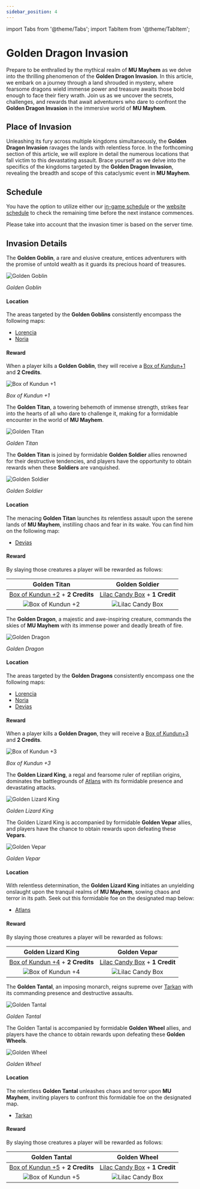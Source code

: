 ```yaml
---
sidebar_position: 4
---
```


import Tabs from '@theme/Tabs';
import TabItem from '@theme/TabItem';

# Golden Dragon Invasion

Prepare to be enthralled by the mythical realm of **MU Mayhem** as we delve into the thrilling phenomenon of the **Golden Dragon Invasion**. In this article, we embark on a journey through a land shrouded in mystery, where fearsome dragons wield immense power and treasure awaits those bold enough to face their fiery wrath. Join us as we uncover the secrets, challenges, and rewards that await adventurers who dare to confront the **Golden Dragon Invasion** in the immersive world of **MU Mayhem**.

## Place of Invasion

Unleashing its fury across multiple kingdoms simultaneously, the **Golden Dragon Invasion** ravages the lands with relentless force. In the forthcoming section of this article, we will explore in detail the numerous locations that fall victim to this devastating assault. Brace yourself as we delve into the specifics of the kingdoms targeted by the **Golden Dragon Invasion**, revealing the breadth and scope of this cataclysmic event in **MU Mayhem**.

## Schedule

You have the option to utilize either our [in-game schedule](/client-features/schedule) or the [website schedule](https://lotusmu.org/schedule) to check the remaining time before the next instance commences.

Please take into account that the invasion timer is based on the server time.

## Invasion Details

<Tabs lazy>
  <TabItem value="golden-goblin" label="Golden Goblin">

The **Golden Goblin**, a rare and elusive creature, entices adventurers with the promise of untold wealth as it guards its precious hoard of treasures.

![Golden Goblin](/img/monsters/special/golden/goblin.jpg)

_Golden Goblin_

#### Location

The areas targeted by the **Golden Goblins** consistently encompass the following maps:

- [Lorencia](/maps/lorencia)
- [Noria](/maps/noria)

#### Reward

When a player kills a **Golden Goblin**, they will receive a [Box of Kundun+1](/items/item-bags/exc/box-of-kundun/bok-1) and **2 Credits**.

![Box of Kundun +1](/img/items/item-bags/bok-1.png)

_Box of Kundun +1_

  </TabItem>

  <TabItem value="golden-titan" label="Golden Titan">

The **Golden Titan**, a towering behemoth of immense strength, strikes fear into the hearts of all who dare to challenge it, making for a formidable encounter in the world of **MU Mayhem**.

![Golden Titan](/img/monsters/special/golden/titan.jpg)

_Golden Titan_

The **Golden Titan** is joined by formidable **Golden Soldier** allies renowned for their destructive tendencies, and players have the opportunity to obtain rewards when these **Soldiers** are vanquished.

![Golden Soldier](/img/monsters/special/golden/soldier.jpg)

_Golden Soldier_

#### Location

The menacing **Golden Titan** launches its relentless assault upon the serene lands of **MU Mayhem**, instilling chaos and fear in its wake. You can find him on the following map:

- [Devias](/maps/devias)

#### Reward

By slaying those creatures a player will be rewarded as follows:

|                                 Golden Titan                                 |                             Golden Soldier                              |
| :--------------------------------------------------------------------------: | :---------------------------------------------------------------------: |
| [Box of Kundun +2](/items/item-bags/exc/box-of-kundun/bok-2) + **2 Credits** | [Lilac Candy Box](/items/item-bags/misc/lilac-candy-box) + **1 Credit** |
|             ![Box of Kundun +2](/img/items/item-bags/bok-2.png)              |      ![Lilac Candy Box](/img/items/item-bags/lilac-candy-box.png)       |

  </TabItem>

  <TabItem value="golden-dragon" label="Golden Dragon">

The **Golden Dragon**, a majestic and awe-inspiring creature, commands the skies of **MU Mayhem** with its immense power and deadly breath of fire.

![Golden Dragon](/img/monsters/special/golden/dragon.jpg)

_Golden Dragon_

#### Location

The areas targeted by the **Golden Dragons** consistently encompass one the following maps:

- [Lorencia](/maps/lorencia)
- [Noria](/maps/noria)
- [Devias](/maps/devias)

#### Reward

When a player kills a **Golden Dragon**, they will receive a [Box of Kundun+3](/items/item-bags/exc/box-of-kundun/bok-3) and **2 Credits**.

![Box of Kundun +3](/img/items/item-bags/bok-3.png)

_Box of Kundun +3_

  </TabItem>

  <TabItem value="golden-lizard-king" label="Golden Lizard King">

The **Golden Lizard King**, a regal and fearsome ruler of reptilian origins, dominates the battlegrounds of [Atlans](/maps/atlans) with its formidable presence and devastating attacks.

![Golden Lizard King](/img/monsters/special/golden/lizard.jpg)

_Golden Lizard King_

The Golden Lizard King is accompanied by formidable **Golden Vepar** allies, and players have the chance to obtain rewards upon defeating these **Vepars**.

![Golden Vepar](/img/monsters/special/golden/vepar.jpg)

_Golden Vepar_

#### Location

With relentless determination, the **Golden Lizard King** initiates an unyielding onslaught upon the tranquil realms of **MU Mayhem**, sowing chaos and terror in its path. Seek out this formidable foe on the designated map below:

- [Atlans](/maps/atlans)

#### Reward

By slaying those creatures a player will be rewarded as follows:

|                              Golden Lizard King                              |                              Golden Vepar                               |
| :--------------------------------------------------------------------------: | :---------------------------------------------------------------------: |
| [Box of Kundun +4](/items/item-bags/exc/box-of-kundun/bok-4) + **2 Credits** | [Lilac Candy Box](/items/item-bags/misc/lilac-candy-box) + **1 Credit** |
|             ![Box of Kundun +4](/img/items/item-bags/bok-4.png)              |      ![Lilac Candy Box](/img/items/item-bags/lilac-candy-box.png)       |

  </TabItem>

  <TabItem value="golden-tantal" label="Golden Tantal">

The **Golden Tantal**, an imposing monarch, reigns supreme over [Tarkan](/maps/tarkan) with its commanding presence and destructive assaults.

![Golden Tantal](/img/monsters/special/golden/tantal.jpg)

_Golden Tantal_

The Golden Tantal is accompanied by formidable **Golden Wheel** allies, and players have the chance to obtain rewards upon defeating these **Golden Wheels**.

![Golden Wheel](/img/monsters/special/golden/golden-wheel.jpg)

_Golden Wheel_

#### Location

The relentless **Golden Tantal** unleashes chaos and terror upon **MU Mayhem**, inviting players to confront this formidable foe on the designated map.

- [Tarkan](/maps/tarkan)

#### Reward

By slaying those creatures a player will be rewarded as follows:

|                                Golden Tantal                                 |                              Golden Wheel                               |
| :--------------------------------------------------------------------------: | :---------------------------------------------------------------------: |
| [Box of Kundun +5](/items/item-bags/exc/box-of-kundun/bok-5) + **2 Credits** | [Lilac Candy Box](/items/item-bags/misc/lilac-candy-box) + **1 Credit** |
|             ![Box of Kundun +5](/img/items/item-bags/bok-5.png)              |      ![Lilac Candy Box](/img/items/item-bags/lilac-candy-box.png)       |

  </TabItem>
</Tabs>
